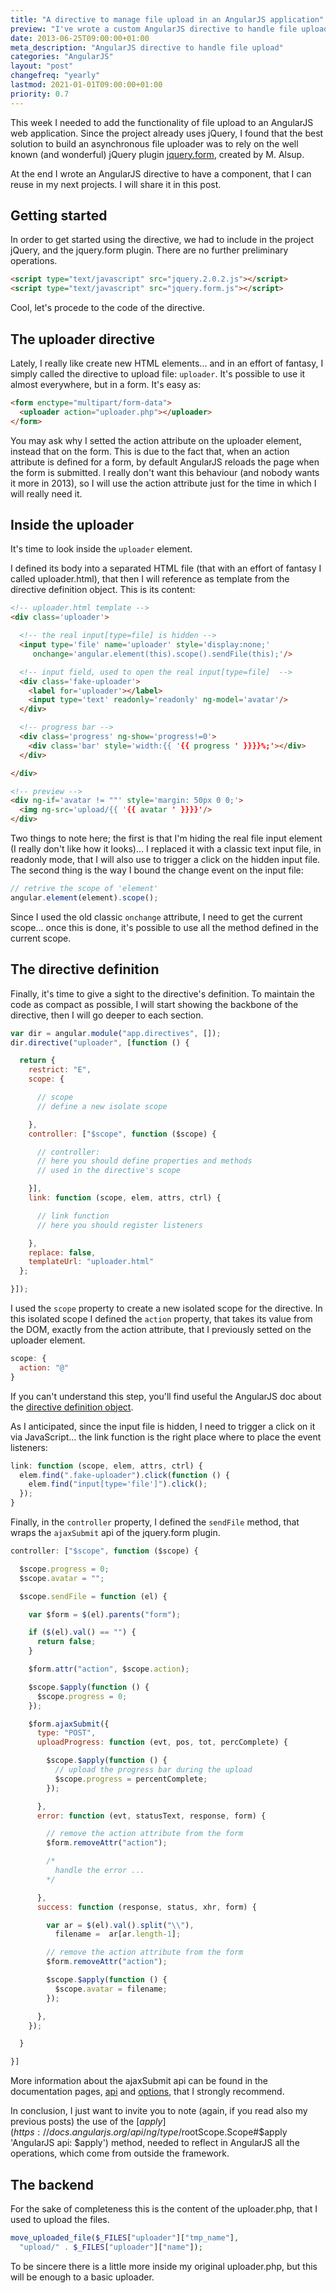 ```yaml
---
title: "A directive to manage file upload in an AngularJS application"
preview: "I've wrote a custom AngularJS directive to handle file upload."
date: 2013-06-25T09:00:00+01:00
meta_description: "AngularJS directive to handle file upload"
categories: "AngularJS"
layout: "post"
changefreq: "yearly"
lastmod: 2021-01-01T09:00:00+01:00
priority: 0.7
---
```


This week I needed to add the functionality of file upload to an AngularJS web application.
Since the project already uses jQuery, I found that the best solution to build an asynchronous
file uploader was to rely on the well known (and wonderful) jQuery plugin
[jquery.form](http://www.malsup.com/jquery/form/ 'jQuery.form plugin, by M. Alsup'),
created by M. Alsup.

At the end I wrote an AngularJS directive to have a component, that I can reuse in my next projects.
I will share it in this post.

## Getting started

In order to get started using the directive, we had to include in the project jQuery,
and the jquery.form plugin. There are no further preliminary operations.

```html
<script type="text/javascript" src="jquery.2.0.2.js"></script>
<script type="text/javascript" src="jquery.form.js"></script>
```

Cool, let's procede to the code of the directive.

## The uploader directive

Lately, I really like create new HTML elements... and in an effort of fantasy,
I simply called the directive to upload file: `uploader`. It's possible to use it
almost everywhere, but in a form. It's easy as:

```html
<form enctype="multipart/form-data">
  <uploader action="uploader.php"></uploader>
</form>
```

You may ask why I setted the action attribute on the uploader element, instead that on the form.
This is due to the fact that, when an action attribute is defined for a form, by default AngularJS
reloads the page when the form is submitted. I really don't want this behaviour
(and nobody wants it more in 2013), so I will use the action attribute just for the time in which
I will really need it.

## Inside the uploader

It's time to look inside the `uploader` element.

I defined its body into a separated HTML file (that with an effort of fantasy I called
uploader.html), that then I will reference as template from the directive definition object.
This is its content:

```html
<!-- uploader.html template -->
<div class='uploader'>

  <!-- the real input[type=file] is hidden -->
  <input type='file' name='uploader' style='display:none;'
     onchange='angular.element(this).scope().sendFile(this);'/>

  <!-- input field, used to open the real input[type=file]  -->
  <div class='fake-uploader'>
    <label for='uploader'></label>
    <input type='text' readonly='readonly' ng-model='avatar'/>
  </div>

  <!-- progress bar -->
  <div class='progress' ng-show='progress!=0'>
    <div class='bar' style='width:{{ '{{ progress ' }}}}%;'></div>
  </div>

</div>

<!-- preview -->
<div ng-if='avatar != ""' style='margin: 50px 0 0;'>
  <img ng-src='upload/{{ '{{ avatar ' }}}}'/>
</div>
```

Two things to note here; the first is that I'm hiding the real file input element
(I really don't like how it looks)... I replaced it with a classic text input file,
in readonly mode, that I will also use to trigger a click on the hidden input file.
The second thing is the way I bound the change event on the input file:

```js
// retrive the scope of 'element'
angular.element(element).scope();
```

Since I used the old classic `onchange` attribute, I need to get the current scope...
once this is done, it's possible to use all the method defined in the current scope.

## The directive definition

Finally, it's time to give a sight to the directive's definition. To maintain the code
as compact as possible, I will start showing the backbone of the directive,
then I will go deeper to each section.

```js
var dir = angular.module("app.directives", []);
dir.directive("uploader", [function () {

  return {
    restrict: "E",
    scope: {

      // scope
      // define a new isolate scope

    },
    controller: ["$scope", function ($scope) {

      // controller:
      // here you should define properties and methods
      // used in the directive's scope

    }],
    link: function (scope, elem, attrs, ctrl) {

      // link function
      // here you should register listeners

    },
    replace: false,
    templateUrl: "uploader.html"
  };

}]);
```

I used the `scope` property to create a new isolated scope for the directive.
In this isolated scope I defined the `action` property, that takes its value from the DOM,
exactly from the action attribute, that I previously setted on the uploader element.

```js
scope: {
  action: "@"
}
```

If you can't understand this step, you'll find useful the AngularJS doc about the
[directive definition object](https://docs.angularjs.org/guide/directive#directivedefinitionobject 'AngularJS Docs: Directive Definition Object').

As I anticipated, since the input file is hidden, I need to trigger a click on it via JavaScript...
the link function is the right place where to place the event listeners:

```js
link: function (scope, elem, attrs, ctrl) {
  elem.find(".fake-uploader").click(function () {
    elem.find("input[type='file']").click();
  });
}
```

Finally, in the `controller` property, I defined the `sendFile` method, that
wraps the `ajaxSubmit` api of the jquery.form plugin.

```js
controller: ["$scope", function ($scope) {

  $scope.progress = 0;
  $scope.avatar = "";

  $scope.sendFile = function (el) {

    var $form = $(el).parents("form");

    if ($(el).val() == "") {
      return false;
    }

    $form.attr("action", $scope.action);

    $scope.$apply(function () {
      $scope.progress = 0;
    });       

    $form.ajaxSubmit({
      type: "POST",
      uploadProgress: function (evt, pos, tot, percComplete) {

        $scope.$apply(function () {
          // upload the progress bar during the upload
          $scope.progress = percentComplete;
        });

      },
      error: function (evt, statusText, response, form) {

        // remove the action attribute from the form
        $form.removeAttr("action");

        /*
          handle the error ...
        */

      },
      success: function (response, status, xhr, form) {

        var ar = $(el).val().split("\\"),
          filename =  ar[ar.length-1];

        // remove the action attribute from the form
        $form.removeAttr("action");

        $scope.$apply(function () {
          $scope.avatar = filename;
        });

      },
    });

  }

}]
```

More information about the ajaxSubmit api can be found in the documentation pages,
[api](http://malsup.com/jquery/form/#api 'jQuery Form plugin api') and
[options](http://malsup.com/jquery/form/#options-object 'jQuery Form plugin options'), that I strongly recommend.

In conclusion, I just want to invite you to note (again, if you read also my previous posts)
the use of the [$apply](https://docs.angularjs.org/api/ng/type/$rootScope.Scope#$apply 'AngularJS api: $apply') method, needed to reflect in AngularJS all the operations, which come from outside the framework.

## The backend

For the sake of completeness this is the content of the uploader.php, that I used
to upload the files.

```php
move_uploaded_file($_FILES["uploader"]["tmp_name"],
  "upload/" . $_FILES["uploader"]["name"]);
```

To be sincere there is a little more inside my original uploader.php, but this will be enough
to a basic uploader.
